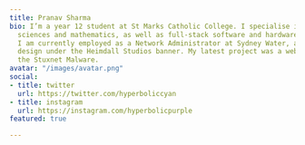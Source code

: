 ```yaml
---
title: Pranav Sharma
bio: I’m a year 12 student at St Marks Catholic College. I specialise in theoretical
  sciences and mathematics, as well as full-stack software and hardware development.
  I am currently employed as a Network Administrator at Sydney Water, and do graphics
  design under the Heimdall Studios banner. My latest project was a website analyzing
  the Stuxnet Malware.
avatar: "/images/avatar.png"
social:
- title: twitter
  url: https://twitter.com/hyperboliccyan
- title: instagram
  url: https://instagram.com/hyperbolicpurple
featured: true

---
```

